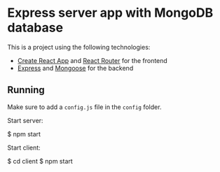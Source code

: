 # Express server app with MongoDB database

This is a project using the following technologies:
- [Create React App](https://github.com/facebook/create-react-app) and [React Router](https://reacttraining.com/react-router/) for the frontend
- [Express](http://expressjs.com/) and [Mongoose](http://mongoosejs.com/) for the backend

## Running

Make sure to add a `config.js` file in the `config` folder.

Start server:

  $ npm start

Start client:

  $ cd client
  $ npm start
